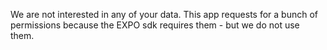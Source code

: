 We are not interested in any of your data.
This app requests for a bunch of permissions because the EXPO sdk requires them - but we do not use them.
